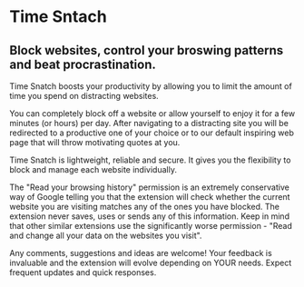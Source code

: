 # Time Sntach #

## Block websites, control your broswing patterns and beat procrastination. ##

Time Snatch boosts your productivity by allowing you to limit the amount of time you spend on distracting websites.

You can completely block off a website or allow yourself to enjoy it for a few minutes (or hours) per day. After navigating to a distracting site you will be redirected to a productive one of your choice or to our default inspiring web page that will throw motivating quotes at you. 

Time Snatch is lightweight, reliable and secure. It gives you the flexibility to block and manage each website individually. 

The "Read your browsing history" permission is an extremely conservative way of Google telling you that the extension will check whether the current website you are visiting matches any of the ones you have blocked. The extension never saves, uses or sends any of this information. Keep in mind that other similar extensions use the significantly worse permission - "Read and change all your data on the websites you visit".

Any comments, suggestions and ideas are welcome! Your feedback is invaluable and the extension will evolve depending on YOUR needs. Expect frequent updates and quick responses.
